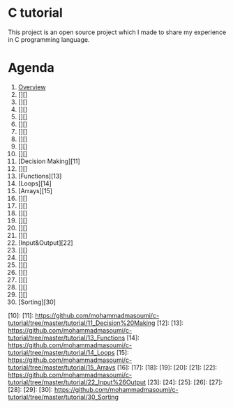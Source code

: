# C tutorial

This project is an open source project which I made to share my experience in C programming language.


# Agenda

1. [Overview][1]
2. [][]
3. [][]
4. [][]
5. [][]
6. [][]
7. [][]
8. [][]
9. [][]
10. [][]
11. [Decision Making][11]
12. [][]
13. [Functions][13]
14. [Loops][14]
15. [Arrays][15]
16. [][]
17. [][]
18. [][]
19. [][]
20. [][]
21. [][]
22. [Input&Output][22]
23. [][]
24. [][]
25. [][]
26. [][]
27. [][]
28. [][]
29. [][]
30. [Sorting][30]




[1]: https://github.com/mohammadmasoumi/c-tutorial/tree/master/tutorial/01_Overview
[2]:
[3]:
[4]:
[5]:
[6]:
[7]:
[8]:
[9]:
[10]:
[11]: https://github.com/mohammadmasoumi/c-tutorial/tree/master/tutorial/11_Decision%20Making
[12]:
[13]: https://github.com/mohammadmasoumi/c-tutorial/tree/master/tutorial/13_Functions
[14]: https://github.com/mohammadmasoumi/c-tutorial/tree/master/tutorial/14_Loops
[15]: https://github.com/mohammadmasoumi/c-tutorial/tree/master/tutorial/15_Arrays
[16]:
[17]:
[18]:
[19]:
[20]:
[21]:
[22]: https://github.com/mohammadmasoumi/c-tutorial/tree/master/tutorial/22_Input%26Output
[23]:
[24]: 
[25]:
[26]:
[27]:
[28]: 
[29]:
[30]: https://github.com/mohammadmasoumi/c-tutorial/tree/master/tutorial/30_Sorting


